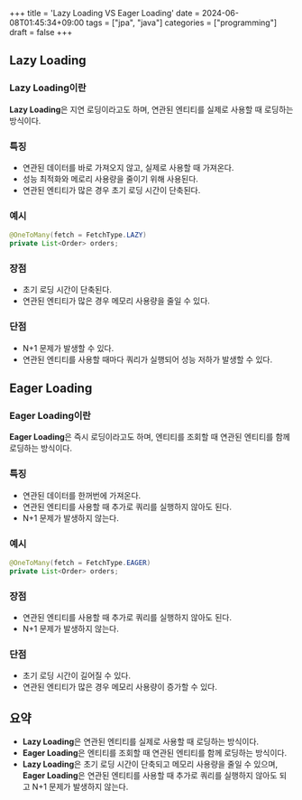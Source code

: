 +++
title = 'Lazy Loading VS Eager Loading'
date = 2024-06-08T01:45:34+09:00
tags = ["jpa", "java"]
categories = ["programming"]
draft = false
+++

## Lazy Loading

### Lazy Loading이란

**Lazy Loading**은 지연 로딩이라고도 하며, 연관된 엔티티를 실제로 사용할 때 로딩하는 방식이다.

### 특징

-   연관된 데이터를 바로 가져오지 않고, 실제로 사용할 때 가져온다.
-   성능 최적화와 메로리 사용량을 줄이기 위해 사용된다.
-   연관된 엔티티가 많은 경우 초기 로딩 시간이 단축된다.

### 예시

```java
@OneToMany(fetch = FetchType.LAZY)
private List<Order> orders;
```

### 장점

-   초기 로딩 시간이 단축된다.
-   연관된 엔티티가 많은 경우 메모리 사용량을 줄일 수 있다.

### 단점

-   N+1 문제가 발생할 수 있다.
-   연관된 엔티티를 사용할 때마다 쿼리가 실행되어 성능 저하가 발생할 수 있다.

## Eager Loading

### Eager Loading이란

**Eager Loading**은 즉시 로딩이라고도 하며, 엔티티를 조회할 때 연관된 엔티티를 함께 로딩하는 방식이다.

### 특징

-   연관된 데이터를 한꺼번에 가져온다.
-   연관된 엔티티를 사용할 때 추가로 쿼리를 실행하지 않아도 된다.
-   N+1 문제가 발생하지 않는다.

### 예시

```java
@OneToMany(fetch = FetchType.EAGER)
private List<Order> orders;
```

### 장점

-   연관된 엔티티를 사용할 때 추가로 쿼리를 실행하지 않아도 된다.
-   N+1 문제가 발생하지 않는다.

### 단점

-   초기 로딩 시간이 길어질 수 있다.
-   연관된 엔티티가 많은 경우 메모리 사용량이 증가할 수 있다.

## 요약

-   **Lazy Loading**은 연관된 엔티티를 실제로 사용할 때 로딩하는 방식이다.
-   **Eager Loading**은 엔티티를 조회할 때 연관된 엔티티를 함께 로딩하는 방식이다.
-   **Lazy Loading**은 초기 로딩 시간이 단축되고 메모리 사용량을 줄일 수 있으며, **Eager Loading**은 연관된 엔티티를 사용할 때 추가로 쿼리를 실행하지 않아도 되고 N+1 문제가 발생하지 않는다.
